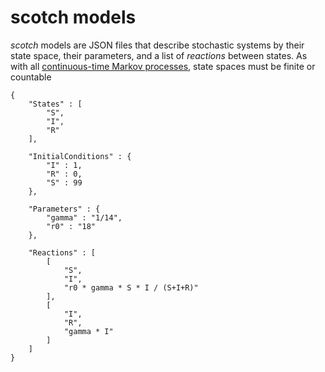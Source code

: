 # scotch models

_scotch_ models are JSON files that describe stochastic systems by their state space, their 
parameters, and a list of *reactions* between states. As with all [continuous-time Markov 
processes](http://en.wikipedia.org/wiki/Continuous-time_Markov_chain), state spaces must be 
finite or countable

```
{
    "States" : [
        "S",
        "I",
        "R"
    ],

    "InitialConditions" : {
        "I" : 1,
        "R" : 0,
        "S" : 99
    },

    "Parameters" : {
        "gamma" : "1/14",
        "r0" : "18"
    },

    "Reactions" : [
        [
            "S",
            "I",
            "r0 * gamma * S * I / (S+I+R)"
        ],
        [
            "I",
            "R",
            "gamma * I"
        ]
    ]
}
```
